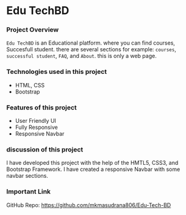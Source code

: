 # Edu TechBD
### Project Overview
`Edu TechBD` is an Educational platform. where you can find courses, Succesfull student. there are several sections for example: `courses`, `successful student`, `FAQ`, and `About`. this is only a web page.

### Technologies used in this project
- HTML, CSS
- Bootstrap

### Features of this project
- User Friendly UI
- Fully Responsive
- Responsive Navbar

### discussion of this project
I have developed this project with the help of the HMTL5, CSS3, and Bootstrap Framework. I have created a responsive Navbar with some navbar sections.

### Important Link
GitHub Repo: https://github.com/mkmasudrana806/Edu-Tech-BD














